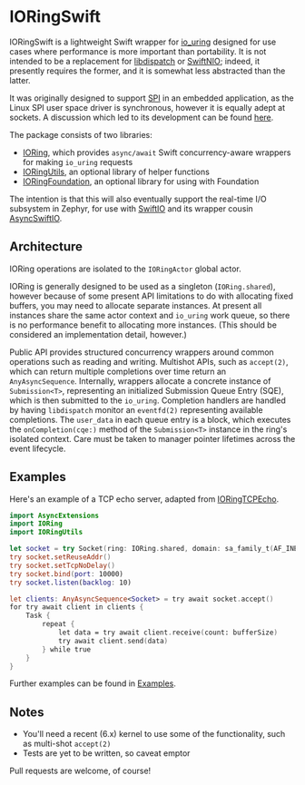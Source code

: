 IORingSwift
===========

IORingSwift is a lightweight Swift wrapper for [io\_uring](https://en.wikipedia.org/wiki/Io_uring) designed for use cases where performance is more important than portability. It is not intended to be a replacement for [libdispatch](https://github.com/apple/swift-corelibs-libdispatch) or [SwiftNIO](https://github.com/apple/swift-nio); indeed, it presently requires the former, and it is somewhat less abstracted than the latter.

It was originally designed to support [SPI](https://en.wikipedia.org/wiki/Serial_Peripheral_Interface) in an embedded application, as the Linux SPI user space driver is synchronous, however it is equally adept at sockets. A discussion which led to its development can be found [here](https://forums.swift.org/t/blocking-i-o-and-concurrency/67276).

The package consists of two libraries:

* [IORing](Sources/IORing), which provides `async/await` Swift concurrency-aware wrappers for making `io_uring` requests
* [IORingUtils](Sources/IORingUtils), an optional library of helper functions
* [IORingFoundation](Sources/IORingFoundation), an optional library for using with Foundation

The intention is that this will also eventually support the real-time I/O subsystem in Zephyr, for use with [SwiftIO](https://github.com/madmachineio/SwiftIO) and its wrapper cousin [AsyncSwiftIO](https://github.com/PADL/LinuxHalSwiftIO/tree/main/Sources/AsyncSwiftIO).

Architecture
------------

IORing operations are isolated to the `IORingActor` global actor.

IORing is generally designed to be used as a singleton (`IORing.shared`), however because of some present API limitations to do with allocating fixed buffers, you may need to allocate separate instances. At present all instances share the same actor context and `io_uring` work queue, so there is no performance benefit to allocating more instances. (This should be considered an implementation detail, however.)

Public API provides structured concurrency wrappers around common operations such as reading and writing. Multishot APIs, such as `accept(2)`, which can return multiple completions over time return an `AnyAsyncSequence`. Internally, wrappers allocate a concrete instance of `Submission<T>`, representing an initialized Submission Queue Entry (SQE), which is then submitted to the `io_uring`. Completion handlers are handled by having `libdispatch` monitor an `eventfd(2)` representing available completions. The `user_data` in each queue entry is a block, which executes the `onCompletion(cqe:)` method of the `Submission<T>` instance in the ring's isolated context. Care must be taken to manager pointer lifetimes across the event lifecycle.

Examples
--------

Here's an example of a TCP echo server, adapted from [IORingTCPEcho](Examples/IORingTCPEcho/IORingTCPEcho.swift).

```swift
import AsyncExtensions
import IORing
import IORingUtils

let socket = try Socket(ring: IORing.shared, domain: sa_family_t(AF_INET), type: SOCK_STREAM, protocol: 0)
try socket.setReuseAddr()
try socket.setTcpNoDelay()
try socket.bind(port: 10000)
try socket.listen(backlog: 10)

let clients: AnyAsyncSequence<Socket> = try await socket.accept()
for try await client in clients {
    Task {
        repeat {
            let data = try await client.receive(count: bufferSize)
            try await client.send(data)
        } while true
    }
}
```

Further examples can be found in [Examples](Examples).

Notes
-----

* You'll need a recent (6.x) kernel to use some of the functionality, such as multi-shot `accept(2)`
* Tests are yet to be written, so caveat emptor

Pull requests are welcome, of course!

